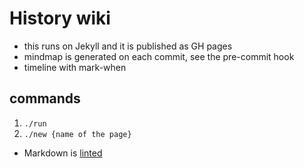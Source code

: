 # History wiki

- this runs on Jekyll and it is published as GH pages
- mindmap is generated on each commit, see the pre-commit hook
- timeline with mark-when


## commands

1. `./run`
2. `./new {name of the page}`

- Markdown is [linted](https://marketplace.visualstudio.com/items?itemName=DavidAnson.vscode-markdownlint)
